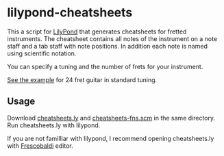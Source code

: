 lilypond-cheatsheets
====================

This a script for [LilyPond](http://www.lilypond.org/) that generates cheatsheets for fretted instruments. The cheatsheet contains all notes of the instrument on a note staff and a tab staff with note positions. In addition each note is named using scientific notation.

You can specify a tuning and the number of frets for your instrument.

[See the example](https://github.com/sg2002/lilypond-cheatsheets/blob/master/guitar-standard.pdf?raw=true) for 24 fret guitar in standard tuning.

Usage
------------------------

Download [cheatsheets.ly](https://github.com/sg2002/lilypond-cheatsheets/blob/master/cheatsheets.ly) and [cheatsheets-fns.scm](https://github.com/sg2002/lilypond-cheatsheets/blob/master/cheatsheets-fns.scm) in the same directory. Run cheatsheets.ly with lilypond.

If you are not familliar with lilypond, I recommend opening cheatsheets.ly with [Frescobaldi](http://www.frescobaldi.org/) editor.
